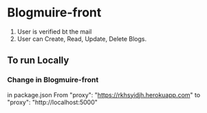 # Blogmuire-front

1. User is verified bt the mail
2. User can Create, Read, Update, Delete Blogs.

## To run Locally
### Change in Blogmuire-front
in package.json
From   "proxy": "https://rkhsyidjh.herokuapp.com"
to     "proxy": "http://localhost:5000"

